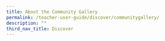 ```yaml
---
title: About the Community Gallery
permalink: /teacher-user-guide/discover/communitygallery/
description: ""
third_nav_title: Discover
---
```

